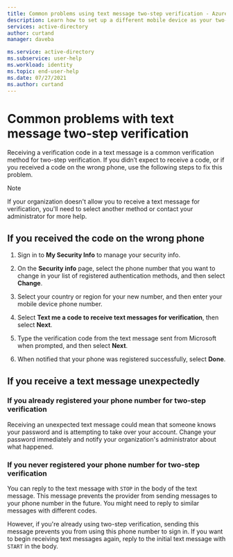 ```yaml
---
title: Common problems using text message two-step verification - Azure Active Directory | Microsoft Docs
description: Learn how to set up a different mobile device as your two-factor verification method.
services: active-directory
author: curtand
manager: daveba

ms.service: active-directory
ms.subservice: user-help
ms.workload: identity
ms.topic: end-user-help
ms.date: 07/27/2021
ms.author: curtand
---
```



# Common problems with text message two-step verification

Receiving a verification code in a text message is a common verification method for two-step verification. If you didn’t expect to receive a code, or if you received a code on the wrong phone, use the following steps to fix this problem.  

> [!Note]
> If your organization doesn't allow you to receive a text message for verification, you'll need to select another method or contact your administrator for more help.

## If you received the code on the wrong phone

1. Sign in to **My Security Info** to manage your security info.

1. On the **Security info** page, select the phone number that you want to change in your list of registered authentication methods, and then select **Change**.

1. Select your country or region for your new number, and then enter your mobile device phone number.

1. Select **Text me a code to receive text messages for verification**, then select **Next**.

1. Type the verification code from the text message sent from Microsoft when prompted, and then select **Next**.

1. When notified that your phone was registered successfully, select **Done**.

## If you receive a text message unexpectedly

### If you already registered your phone number for two-step verification

Receiving an unexpected text message could mean that someone knows your password and is attempting to take over your account. Change your password immediately and notify your organization's administrator about what happened.

### If you never registered your phone number for two-step verification

You can reply to the text message with `STOP` in the body of the text message. This message prevents the provider from sending messages to your phone number in the future. You might need to reply to similar messages with different codes.  

However, if you're already using two-step verification, sending this message prevents you from using this phone number to sign in. If you want to begin receiving text messages again, reply to the initial text message with `START` in the body.
